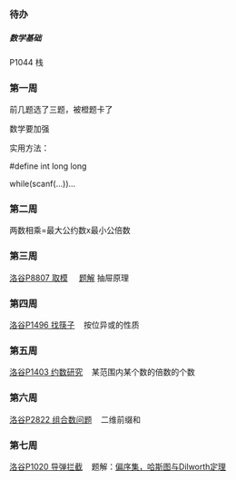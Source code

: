 ### 待办
##### 数学基础
P1044 栈




### 第一周
前几题选了三题，被橙题卡了


数学要加强


实用方法：

#define int long long

while(scanf(...))...


### 第二周
两数相乘=最大公约数x最小公倍数

### 第三周
[洛谷P8807 取模](https://www.luogu.com.cn/problem/P8807)  $~~~$  [题解](https://www.luogu.com.cn/article/l692ya4j)
抽屉原理

### 第四周
[洛谷P1496 找筷子](https://www.luogu.com.cn/problem/P1469)  $~~$ 按位异或的性质

### 第五周
[洛谷P1403 约数研究](https://www.luogu.com.cn/problem/P1403)  $~~$  某范围内某个数的倍数的个数

### 第六周
[洛谷P2822 组合数问题](https://www.luogu.com.cn/problem/P2822)  $~~$  二维前缀和

### 第七周
[洛谷P1020 导弹拦截](https://www.luogu.com.cn/problem/P1020)  $~~$  题解：[偏序集，哈斯图与Dilworth定理](https://www.luogu.com.cn/article/83nko7c2)

